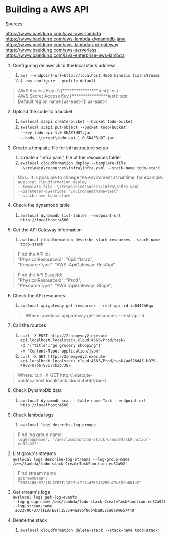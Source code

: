 # Building a AWS API

Sources:

https://www.baeldung.com/java-aws-lambda \
https://www.baeldung.com/aws-lambda-dynamodb-java \
https://www.baeldung.com/aws-lambda-api-gateway \
https://www.baeldung.com/aws-serverless \
https://www.baeldung.com/java-enterprise-aws-lambda

1. Configuring de aws cli to the local stack address

    1. `aws --endpoint-url=http://localhost:4566 kinesis list-streams`
    2. `$ aws configure --profile default` 

>AWS Access Key ID [****************test]: test  
AWS Secret Access Key [****************test]: test  
Default region name [us-east-1]: us-east-1

2. Upload the code to a bucket
   1. `awslocal s3api create-bucket --bucket todo-bucket`
   2. `awslocal s3api put-object --bucket todo-bucket`  
   `--key todo-api-1.0-SNAPSHOT.jar`  
   `--body .\target\todo-api-1.0-SNAPSHOT.jar`


3. Create a template file for infrastructure setup
   1. Create a "infra.yaml" file at the resources folder
   2. `awslocal cloudformation deploy --template-file .\src\main\resources\infra\infra.yaml --stack-name todo-stack`

> Obs.: It is possible to change the enviroment at runtime, for example:  
`awslocal cloudformation deploy`  
`--template-file .\src\main\resources\infra\infra.yaml`   
`--parameter-overrides "EnvironmentName=test"`  
`--stack-name todo-stack`

4. Check the dynamodb table
    1. `awslocal dynamodb list-tables --endpoint-url http://localhost:4566`


5. Get the API Gateway information
    1. `awslocal cloudformation describe-stack-resources --stack-name todo-stack`
 
>Find the API Id:  
"PhysicalResourceId": "6p5rftscrb",  
"ResourceType": "AWS::ApiGateway::RestApi"    
    
> Find the API StageId:  
    "PhysicalResourceId": "Prod",  
    "ResourceType": "AWS::ApiGateway::Stage",

6. Check the API resources

    1. `awslocal apigateway get-resources --rest-api-id ia0449h6qw`
    
    >Where: awslocal apigateway get-resources --rest-api-id <RestApi-PhysicalResourceId>

7. Call the rources
   1. `curl -X POST http://2snemyvdy2.execute-api.localhost.localstack.cloud:4566/Prod/task/` \
   `-d '{"title":"go grocery shooping"}' `   
   `-H "Content-Type: application/json" `
   2. `curl -X GET http://2snemyvdy2.execute-api.localhost.localstack.cloud:4566/Prod/task/aa526d45-b979-4a02-87b6-9557cb2b7387`

> Where:	curl -X GET http://<RestApi-PhysicalResourceId>.execute-api.localhost.localstack.cloud:4566/<Stage-PhysicalResourceId>/task/<DynamoDb-Taks-Id>

8. Check DynamoDb data
   1. `awslocal dynamodb scan --table-name Task --endpoint-url http://localhost:4566`


9. Check lambda logs
   1. `awslocal logs describe-log-groups`

>Find log group name:   
`logGroupName": "/aws/lambda/todo-stack-CreateTaskFunction-ec82a92f"`

   2. List group's streams \
   `awslocal logs describe-log-streams --log-group-name /aws/lambda/todo-stack-CreateTaskFunction-ec82a92f`
		
>Find stream name \
  `gStreamName": "2023/06/07/[$LATEST]1897bf7f3bd70548259b27e609e801e2"`

   3. Get stream's logs  
   `awslocal logs get-log-events`  
   `--log-group-name /aws/lambda/todo-stack-CreateTaskFunction-ec82a92f`  
   `--log-stream-name '2023/06/07/[$LATEST]153544aa9bf86b4ba952ce0a84657448'`


10. Delete the stack
    1. `awslocal cloudformation delete-stack --stack-name todo-stack'` 




